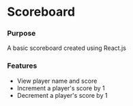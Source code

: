 # Scoreboard

### Purpose
A basic scoreboard created using React.js

### Features
- View player name and score
- Increment a player's score by 1
- Decrement a player's score by 1
